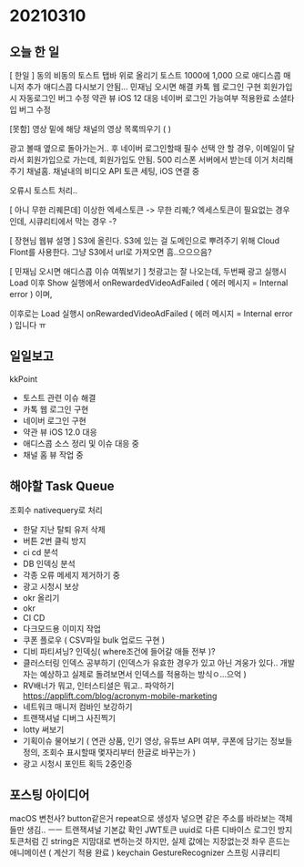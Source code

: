 # 20210310
## 오늘 한 일
[ 한일 ]
동의 비동의 토스트 탭바 위로 올리기
토스트 1000에 1,000 으로
애디스콥 매니저 추가
애디스콥 다시보기 안됨... 민재님 오시면 해결
카톡 웹 로그인 구현
회원가입시 자동로그인 버그 수정
약관 뷰 iOS 12 대응
네이버 로그인 가능여부 적용완료
소셜타입 버그 수정

[못함]
영상 밑에 해당 채널의 영상 목록띄우기 ( )

광고 볼때 옆으로 돌아가는거.. 후
네이버 로그인할때 필수 선택 안 할 경우, 이메일이 달라서 회원가입으로 가는데, 회원가입도 안됨. 500 리스폰 서버에서 받는데 이거 처리해주기
채널홈. 채널내의 비디오 API 토큰 세팅, iOS 연결 중

오류시 토스트 처리..

[ 아니 무한 리퀘믄데]
이상한 엑세스토큰 -> 무한 리퀘;?
엑세스토큰이 필요없는 경우인데, 시큐리티에서 막는 경우 -?


[ 장현님 웹뷰 설명 ]
S3에 올린다.
S3에 있는 걸 도메인으로 뿌려주기 위해 Cloud Flont를 사용한다.
그냥 S3에서 url로 가져오면 흠..으으으음?

[ 민재님 오시면 애디스콥 이슈 여쭤보기 ]
첫광고는 잘 나오는데,
두번째 광고 실행시 Load 이후 Show 실행에서 
onRewardedVideoAdFailed ( 에러 메시지 = Internal error ) 이며,

이후로는 Load 실행시
onRewardedVideoAdFailed ( 에러 메시지 = Internal error ) 입니다 ㅠ


## 일일보고
kkPoint
- 토스트 관련 이슈 해결
- 카톡 웹 로그인 구현
- 네이버 로그인 구현
- 약관 뷰 iOS 12.0 대응
- 애디스콥 소스 정리 및 이슈 대응 중
- 채널 홈 뷰 작업 중

## 해야할 Task Queue
조회수 nativequery로 처리
- 한달 지난 탈퇴 유저 삭제
- 버튼 2번 클릭 방지
- ci cd 분석
- DB 인덱싱 분석
- 각종 오류 메세지 제거하기 중
- 광고 시청시 보상
- okr 올리기
- okr
- CI CD
- 다크모드용 이미지 작업
- 쿠폰 플로우 ( CSV파일 bulk 업로드 구현 )
- 디비 파티셔닝? 인덱싱( where조건에 들어갈 애들 전부 )?
- 클러스터링 인덱스 공부하기 (인덱스가 유효한 경우가 있고 아닌 겨웅가 있다.. 개발자는 예상하고 실제로 돌려보면서 인덱스를 적용하는 방식ㅇ...으억 )
- RV배너가 뭐고, 인터스티셜은 뭐고.. 파악하기 https://applift.com/blog/acronym-mobile-marketing
- 네트워크 매니저 컴바인 보강하기
- 트랜잭셔널 디버그 사진찍기
- lotty 써보기
- 기획이슈 물어보기 ( 연관 상품, 인기 영상, 유튜브 API 여부, 쿠폰에 담기는 정보들 정의, 조회수 표시할때 몇자리부터 한글로 바꾸는가 )
- 광고 시청시 포인트 획득 2중인증


## 포스팅 아이디어
macOS 변천사?
button같은거 repeat으로 생성자 넣으면 같은 주소를 바라보는 객체들만 생김.. ㅡㅡ
트랜잭셔널 기본값 확인
JWT토큰
uuid로 다른 디바이스 로그인 방지
토큰처럼 긴 string은 지맘대로 변하는것 하지만, 실제 값에는 지장없는것
좌우 흔드는 애니메이션 ( 계산기 적용 완료 )
keychain
GestureRecognizer
스프링 시큐리티

